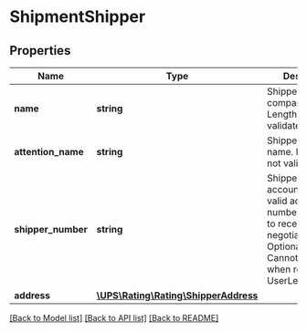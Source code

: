 # ShipmentShipper

## Properties
Name | Type | Description | Notes
------------ | ------------- | ------------- | -------------
**name** | **string** | Shipper&#x27;s name or company name.  Length is not validated. | [optional] 
**attention_name** | **string** | Shipper&#x27;s attention name.  Length is not validated. | [optional] 
**shipper_number** | **string** | Shipper&#x27;s UPS account number.  A valid account number is required to receive negotiated rates. Optional otherwise. Cannot be present when requesting UserLevelDiscount. | [optional] 
**address** | [**\UPS\Rating\Rating\ShipperAddress**](ShipperAddress.md) |  | 

[[Back to Model list]](../../README.md#documentation-for-models) [[Back to API list]](../../README.md#documentation-for-api-endpoints) [[Back to README]](../../README.md)

